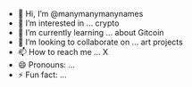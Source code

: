 - 👋 Hi, I’m @manymanymanynames
- 👀 I’m interested in ... crypto
- 🌱 I’m currently learning ... about Gitcoin
- 💞️ I’m looking to collaborate on ... art projects
- 📫 How to reach me ... X
- 😄 Pronouns: ...
- ⚡ Fun fact: ...

<!---
manymanymanynames/manymanymanynames is a ✨ special ✨ repository because its `README.md` (this file) appears on your GitHub profile.
You can click the Preview link to take a look at your changes.
--->
